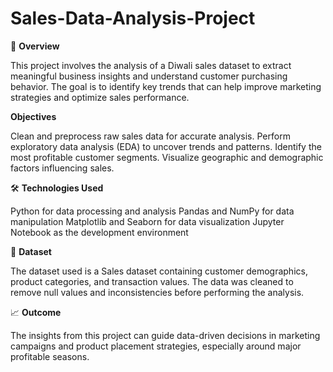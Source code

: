 # Sales-Data-Analysis-Project

📌 **Overview**

This project involves the analysis of a Diwali sales dataset to extract meaningful business insights and understand customer purchasing behavior. The goal is to identify key trends that can help improve marketing strategies and optimize sales performance.

**Objectives**

Clean and preprocess raw sales data for accurate analysis.
Perform exploratory data analysis (EDA) to uncover trends and patterns.
Identify the most profitable customer segments.
Visualize geographic and demographic factors influencing sales.

🛠️ **Technologies Used**

Python for data processing and analysis
Pandas and NumPy for data manipulation
Matplotlib and Seaborn for data visualization
Jupyter Notebook as the development environment

📂 **Dataset**

The dataset used is a Sales dataset containing customer demographics, product categories, and transaction values. The data was cleaned to remove null values and inconsistencies before performing the analysis.

📈 **Outcome**

The insights from this project can guide data-driven decisions in marketing campaigns and product placement strategies, especially around major profitable seasons.
